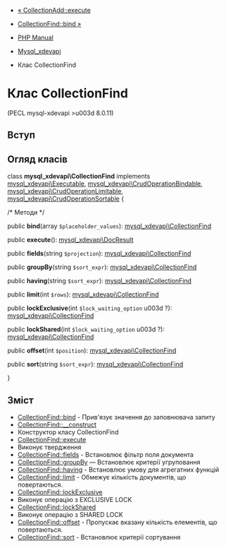 - [« CollectionAdd::execute](mysql-xdevapi-collectionadd.execute.md)
- [CollectionFind::bind »](mysql-xdevapi-collectionfind.bind.md)

- [PHP Manual](index.md)
- [Mysql_xdevapi](book.mysql-xdevapi.md)
- Клас CollectionFind

# Клас CollectionFind

(PECL mysql-xdevapi \>u003d 8.0.11)

## Вступ

## Огляд класів

class **mysql_xdevapi\CollectionFind** implements
[mysql_xdevapi\Executable](class.mysql-xdevapi-executable.md),
[mysql_xdevapi\CrudOperationBindable](class.mysql-xdevapi-crudoperationbindable.md),
[mysql_xdevapi\CrudOperationLimitable](class.mysql-xdevapi-crudoperationlimitable.md),
[mysql_xdevapi\CrudOperationSortable](class.mysql-xdevapi-crudoperationsortable.md)
{

/\* Методи \*/

public **bind**(array `$placeholder_values`):
[mysql_xdevapi\CollectionFind](class.mysql-xdevapi-collectionfind.md)

public **execute**():
[mysql_xdevapi\DocResult](class.mysql-xdevapi-docresult.md)

public **fields**(string `$projection`):
[mysql_xdevapi\CollectionFind](class.mysql-xdevapi-collectionfind.md)

public **groupBy**(string `$sort_expr`):
[mysql_xdevapi\CollectionFind](class.mysql-xdevapi-collectionfind.md)

public **having**(string `$sort_expr`):
[mysql_xdevapi\CollectionFind](class.mysql-xdevapi-collectionfind.md)

public **limit**(int `$rows`):
[mysql_xdevapi\CollectionFind](class.mysql-xdevapi-collectionfind.md)

public **lockExclusive**(int `$lock_waiting_option` u003d ?):
[mysql_xdevapi\CollectionFind](class.mysql-xdevapi-collectionfind.md)

public **lockShared**(int `$lock_waiting_option` u003d ?):
[mysql_xdevapi\CollectionFind](class.mysql-xdevapi-collectionfind.md)

public **offset**(int `$position`):
[mysql_xdevapi\CollectionFind](class.mysql-xdevapi-collectionfind.md)

public **sort**(string `$sort_expr`):
[mysql_xdevapi\CollectionFind](class.mysql-xdevapi-collectionfind.md)

}

## Зміст

- [CollectionFind::bind](mysql-xdevapi-collectionfind.bind.md) -
Прив'язує значення до заповнювача запиту
- [CollectionFind::\_\_construct](mysql-xdevapi-collectionfind.construct.md)
- Конструктор класу CollectionFind
- [CollectionFind::execute](mysql-xdevapi-collectionfind.execute.md)
- Виконує твердження
- [CollectionFind::fields](mysql-xdevapi-collectionfind.fields.md) -
Встановлює фільтр поля документа
- [CollectionFind::groupBy](mysql-xdevapi-collectionfind.groupby.md)
— Встановлює критерії угруповання
- [CollectionFind::having](mysql-xdevapi-collectionfind.having.md) -
Встановлює умову для агрегатних функцій
- [CollectionFind::limit](mysql-xdevapi-collectionfind.limit.md) -
Обмежує кількість документів, що повертаються.
- [CollectionFind::lockExclusive](mysql-xdevapi-collectionfind.lockexclusive.md)
- Виконує операцію з EXCLUSIVE LOCK
- [CollectionFind::lockShared](mysql-xdevapi-collectionfind.lockshared.md)
- Виконує операцію з SHARED LOCK
- [CollectionFind::offset](mysql-xdevapi-collectionfind.offset.md) -
Пропускає вказану кількість елементів, що повертаються.
- [CollectionFind::sort](mysql-xdevapi-collectionfind.sort.md) -
Встановлює критерії сортування
